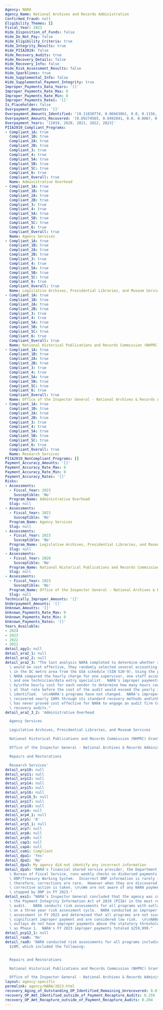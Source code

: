 ```yaml
---
Agency: NARA
Agency_Name: National Archives and Records Administration
Confirmed_Fraud: null
Eligibility_Themes: []
Fiscal_Year: 2023
Hide_Disposition_of_Funds: false
Hide_Do_Not_Pay: false
Hide_Eligibility_Criteria: true
Hide_Integrity_Results: true
Hide_PIIA2019: false
Hide_Recovery_Audits: true
Hide_Recovery_Details: false
Hide_Recovery_Info: false
Hide_Risk_Assessment_Results: false
Hide_Sparklines: true
Hide_Supplemental_Info: false
Hide_Supplemental_Payment_Integrity: true
Improper_Payments_Data_Years: '[]'
Improper_Payments_Rate_Max: 0
Improper_Payments_Rate_Min: 0
Improper_Payments_Rates: '[]'
Is_Placeholder: false
Overpayment_Amounts: '[]'
Overpayment_Amounts_Identified: '[0.11030774, 0.06663061, 0.0, 0.1156, 0.259]'
Overpayment_Amounts_Recovered: '[0.09274565, 0.0492841, 0.0, 0.0867, 0.204]'
Overpayment_Years: '[2019, 2020, 2021, 2022, 2023]'
PIIA2019_Compliant_Programs:
- Compliant_1A: true
  Compliant_1B: true
  Compliant_2A: true
  Compliant_2B: true
  Compliant_3: true
  Compliant_4: true
  Compliant_5A: true
  Compliant_5B: true
  Compliant_5C: true
  Compliant_6: true
  Compliant_Overall: true
  Name: Administrative Overhead
- Compliant_1A: true
  Compliant_1B: true
  Compliant_2A: true
  Compliant_2B: true
  Compliant_3: true
  Compliant_4: true
  Compliant_5A: true
  Compliant_5B: true
  Compliant_5C: true
  Compliant_6: true
  Compliant_Overall: true
  Name: Agency Services
- Compliant_1A: true
  Compliant_1B: true
  Compliant_2A: true
  Compliant_2B: true
  Compliant_3: true
  Compliant_4: true
  Compliant_5A: true
  Compliant_5B: true
  Compliant_5C: true
  Compliant_6: true
  Compliant_Overall: true
  Name: Legislative Archives, Presidential Libraries, and Museum Services
- Compliant_1A: true
  Compliant_1B: true
  Compliant_2A: true
  Compliant_2B: true
  Compliant_3: true
  Compliant_4: true
  Compliant_5A: true
  Compliant_5B: true
  Compliant_5C: true
  Compliant_6: true
  Compliant_Overall: true
  Name: National Historical Publications and Records Commission (NHPRC) Grants
- Compliant_1A: true
  Compliant_1B: true
  Compliant_2A: true
  Compliant_2B: true
  Compliant_3: true
  Compliant_4: true
  Compliant_5A: true
  Compliant_5B: true
  Compliant_5C: true
  Compliant_6: true
  Compliant_Overall: true
  Name: Office of the Inspector General - National Archives & Records Administration
- Compliant_1A: true
  Compliant_1B: true
  Compliant_2A: true
  Compliant_2B: true
  Compliant_3: true
  Compliant_4: true
  Compliant_5A: true
  Compliant_5B: true
  Compliant_5C: true
  Compliant_6: true
  Compliant_Overall: true
  Name: Research Services
PIIA2019_NonCompliant_Programs: []
Payment_Accuracy_Amounts: '[]'
Payment_Accuracy_Rate_Max: 0
Payment_Accuracy_Rate_Min: 0
Payment_Accuracy_Rates: '[]'
Risks:
- Assessments:
  - Fiscal_Year: 2023
    Susceptible: 'No'
  Program_Name: Administrative Overhead
  Slug: null
- Assessments:
  - Fiscal_Year: 2023
    Susceptible: 'No'
  Program_Name: Agency Services
  Slug: null
- Assessments:
  - Fiscal_Year: 2023
    Susceptible: 'No'
  Program_Name: Legislative Archives, Presidential Libraries, and Museum Services
  Slug: null
- Assessments:
  - Fiscal_Year: 2020
    Susceptible: 'No'
  Program_Name: National Historical Publications and Records Commission (NHPRC) Grants
  Slug: null
- Assessments:
  - Fiscal_Year: 2023
    Susceptible: 'No'
  Program_Name: Office of the Inspector General - National Archives & Records Administration
  Slug: null
Technically_Improper_Amounts: '[]'
Underpayment_Amounts: '[]'
Unknown_Amounts: '[]'
Unknown_Payments_Rate_Max: 0
Unknown_Payments_Rate_Min: 0
Unknown_Payments_Rates: '[]'
Years_Available:
- 2024
- 2023
- 2022
- 2021
detail_agy1: null
detail_ara2_1: null
detail_ara2_2: null
detail_ara2_3: "The last analysis NARA completed to determine whether recovery audits\
  \ would be cost effective, they randomly selected several accounting firms located\
  \ in the DC metro area from the GSA schedule (SIN 520-9). Using the price list,\
  \ NARA compared the hourly charge for one supervisor, one staff accountant/analyst\
  \ and one technician/data entry specialist.  NARA's improper payments were divided\
  \ by\nthe hourly cost for each vendor to determine how many hours could be billed\
  \ at that rate before the cost of the audit would exceed the yearly improper payments\
  \ identified.  \n\nNARA's programs have not changed.  NARA's improper payments are\
  \ recovered nearly 100% through its standard recovery methods and\ntherefore, it\
  \ has never proved cost effective for NARA to engage an audit firm to conduct payment\
  \ recovery audits."
detail_ara2_3_2: 'Administrative Overhead

  Agency Services

  Legislative Archives, Presidential Libraries, and Museum Services

  National Historical Publications and Records Commission (NHPRC) Grants

  Office of the Inspector General - National Archives & Records Administration

  Repairs and Restorations

  Research Services'
detail_arp10: null
detail_arp11: null
detail_arp12: null
detail_arp14: null
detail_arp15: null
detail_arp16: null
detail_arp16_5: null
detail_arp17: null
detail_arp18: null
detail_arp4: null
detail_arp4_1: null
detail_arp5: '0'
detail_arp5_1: null
detail_arp7: null
detail_arp8: null
detail_arp9: null
detail_cap3: null
detail_cap4: null
detail_com1: Compliant
detail_dpa1: 'Yes'
detail_dpa2: 'No'
detail_dpa3: My agency did not identify any incorrect information
detail_dpa5: "NARA's financial shared service provider, the Department of Treasury,\
  \ Bureau of Fiscal Service, runs weekly checks on disbursed payments against the\
  \ DNP/Treasury Working System.  Incorrect DNP information is rarely identified and\
  \ therefore, corrections are rare.  However when they are discovered, immediate\
  \ corrective action is taken. \n\nWe are not aware of any NARA payments that were\
  \ stopped by DNP in FY 2023."
detail_exs1: "NARA’s Inspector General concluded that the agency was compliant with\
  \ the Payment Integrity Information Act of 2019 (PIIA) in the most recent compliance\
  \ audit.   NARA conducts risk assessments for all programs with outlays over $10M\
  \ on a three year risk assessment cycle.  NARA conducted an improper payment risk\
  \ assessment in FY 2023 and determined that all programs are not susceptible to\
  \ significant improper payment and are considered low risk.  \n\nNARA's program\
  \ outlays do not have improper payments above the statutory threshold and is classified\
  \ as Phase 1.  NARA's FY 2023 improper payments totaled $259,999."
detail_pcp12_1: null
detail_raa8: 'No'
detail_raa9: 'NARA conducted risk assessments for all programs including those under
  $10M, which included the following:


  Repairs and Restorations

  National Historical Publications and Records Commission (NHPRC) Grants

  Office of the Inspector General - National Archives & Records Administration'
layout: agency-specific
permalink: agency/NARA/2023.html
recovery_Aging_of_Outstanding_OP_Identified_Remaining_Unrecovered: 0.0
recovery_OP_Amt_Identified_outside_of_Payment_Recapture_Audits: 0.259
recovery_OP_Amt_Recapture_outside_of_Payment_Recapture_Audits: 0.204
---
```

